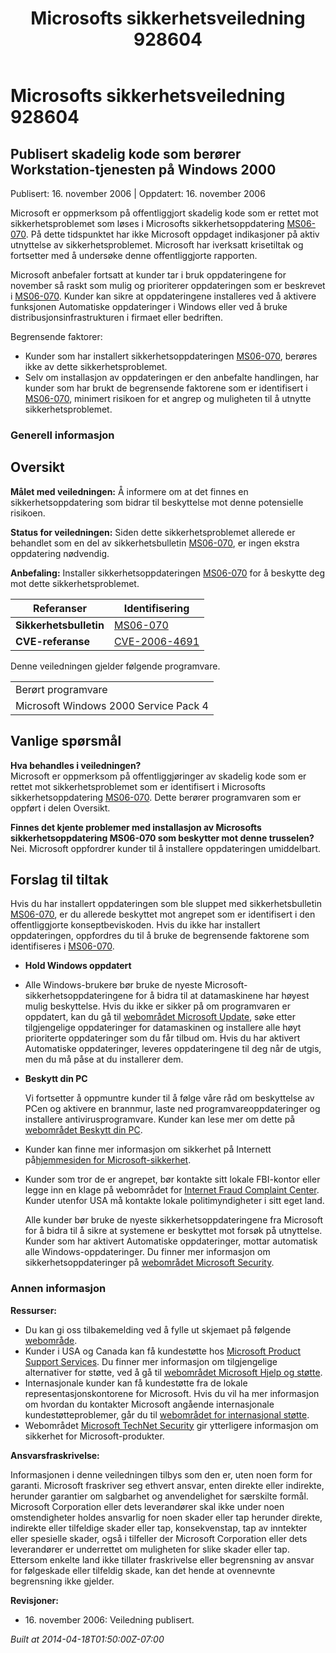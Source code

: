 ﻿---
title: Microsofts sikkerhetsveiledning 928604
TOCTitle: "928604"
ms:assetid: "928604"
ms:mtpsurl: https://technet.microsoft.com/nb-NO/library/928604(v=Security.10)
ms:contentKeyID: 61230821
ms.date: 04/18/2014
mtps_version: v=Security.10
ms.translationtype: HT
---

# Microsofts sikkerhetsveiledning 928604

## Publisert skadelig kode som berører Workstation-tjenesten på Windows 2000

Publisert: 16. november 2006 | Oppdatert: 16. november 2006

Microsoft er oppmerksom på offentliggjort skadelig kode som er rettet mot sikkerhetsproblemet som løses i Microsofts sikkerhetsoppdatering [MS06-070](http://go.microsoft.com/fwlink/?linkid=73860%20\\t%20_blank). På dette tidspunktet har ikke Microsoft oppdaget indikasjoner på aktiv utnyttelse av sikkerhetsproblemet. Microsoft har iverksatt krisetiltak og fortsetter med å undersøke denne offentliggjorte rapporten.  
  
Microsoft anbefaler fortsatt at kunder tar i bruk oppdateringene for november så raskt som mulig og prioriterer oppdateringen som er beskrevet i [MS06-070](http://go.microsoft.com/fwlink/?linkid=73860). Kunder kan sikre at oppdateringene installeres ved å aktivere funksjonen Automatiske oppdateringer i Windows eller ved å bruke distribusjonsinfrastrukturen i firmaet eller bedriften.  

Begrensende faktorer:

  - Kunder som har installert sikkerhetsoppdateringen [MS06-070](http://go.microsoft.com/fwlink/?linkid=73860), berøres ikke av dette sikkerhetsproblemet.
  - Selv om installasjon av oppdateringen er den anbefalte handlingen, har kunder som har brukt de begrensende faktorene som er identifisert i [MS06-070](http://go.microsoft.com/fwlink/?linkid=73860), minimert risikoen for et angrep og muligheten til å utnytte sikkerhetsproblemet.

### Generell informasjon

## Oversikt

**Målet med veiledningen:** Å informere om at det finnes en sikkerhetsoppdatering som bidrar til beskyttelse mot denne potensielle risikoen.

**Status for veiledningen:** Siden dette sikkerhetsproblemet allerede er behandlet som en del av sikkerhetsbulletin [MS06-070](http://go.microsoft.com/fwlink/?linkid=73860), er ingen ekstra oppdatering nødvendig.

**Anbefaling:** Installer sikkerhetsoppdateringen [MS06-070](http://go.microsoft.com/fwlink/?linkid=73860) for å beskytte deg mot dette sikkerhetsproblemet.

<table>
<thead>
<tr class="header">
<th>Referanser</th>
<th>Identifisering</th>
</tr>
</thead>
<tbody>
<tr class="odd">
<td><strong>Sikkerhetsbulletin</strong></td>
<td><a href="http://go.microsoft.com/fwlink/?linkid=73860%20\t%20_blank">MS06-070</a></td>
</tr>
<tr class="even">
<td><strong>CVE-referanse</strong></td>
<td><a href="http://www.cve.mitre.org/cgi-bin/cvename.cgi?name=cve-2006-4691">CVE-2006-4691</a></td>
</tr>
</tbody>
</table>


Denne veiledningen gjelder følgende programvare.

<table>
<tbody>
<tr class="odd">
<td>Berørt programvare</td>
</tr>
<tr class="even">
<td>Microsoft Windows 2000 Service Pack 4</td>
</tr>
</tbody>
</table>


## Vanlige spørsmål

**Hva behandles i veiledningen?**  
Microsoft er oppmerksom på offentliggjøringer av skadelig kode som er rettet mot sikkerhetsproblemet som er identifisert i Microsofts sikkerhetsoppdatering [MS06-070](http://go.microsoft.com/fwlink/?linkid=73860). Dette berører programvaren som er oppført i delen Oversikt.

**Finnes det kjente problemer med installasjon av Microsofts sikkerhetsoppdatering MS06-070 som beskytter mot denne trusselen?**  
Nei. Microsoft oppfordrer kunder til å installere oppdateringen umiddelbart.

## Forslag til tiltak

Hvis du har installert oppdateringen som ble sluppet med sikkerhetsbulletin [MS06-070](http://technet.microsoft.com/security/bulletin/ms06-070), er du allerede beskyttet mot angrepet som er identifisert i den offentliggjorte konseptbeviskoden. Hvis du ikke har installert oppdateringen, oppfordres du til å bruke de begrensende faktorene som identifiseres i [MS06-070](http://technet.microsoft.com/security/bulletin/ms06-070).

  - **Hold Windows oppdatert**

  - Alle Windows-brukere bør bruke de nyeste Microsoft-sikkerhetsoppdateringene for å bidra til at datamaskinene har høyest mulig beskyttelse. Hvis du ikke er sikker på om programvaren er oppdatert, kan du gå til [webområdet Microsoft Update](http://update.microsoft.com/microsoftupdate), søke etter tilgjengelige oppdateringer for datamaskinen og installere alle høyt prioriterte oppdateringer som du får tilbud om. Hvis du har aktivert Automatiske oppdateringer, leveres oppdateringene til deg når de utgis, men du må påse at du installerer dem.

  - **Beskytt din PC**
    
    Vi fortsetter å oppmuntre kunder til å følge våre råd om beskyttelse av PCen og aktivere en brannmur, laste ned programvareoppdateringer og installere antivirusprogramvare. Kunder kan lese mer om dette på [webområdet Beskytt din PC](http://www.microsoft.com/protect).

  - Kunder kan finne mer informasjon om sikkerhet på Internett på[hjemmesiden for Microsoft-sikkerhet](http://www.microsoft.com/security).

  - Kunder som tror de er angrepet, bør kontakte sitt lokale FBI-kontor eller legge inn en klage på webområdet for [Internet Fraud Complaint Center](http://www.ifccfbi.gov/index.asp). Kunder utenfor USA må kontakte lokale politimyndigheter i sitt eget land.  
      
    Alle kunder bør bruke de nyeste sikkerhetsoppdateringene fra Microsoft for å bidra til å sikre at systemene er beskyttet mot forsøk på utnyttelse. Kunder som har aktivert Automatiske oppdateringer, mottar automatisk alle Windows-oppdateringer. Du finner mer informasjon om sikkerhetsoppdateringer på [webområdet Microsoft Security](http://www.microsoft.com/security).

### Annen informasjon

**Ressurser:**

  - Du kan gi oss tilbakemelding ved å fylle ut skjemaet på følgende [webområde](https://support.microsoft.com/common/survey.aspx?scid=sw;en;1257&amp;showpage=1&amp;ws=technet&amp;sd=tech).
  - Kunder i USA og Canada kan få kundestøtte hos [Microsoft Product Support Services](http://go.microsoft.com/fwlink/?linkid=21131). Du finner mer informasjon om tilgjengelige alternativer for støtte, ved å gå til [webområdet Microsoft Hjelp og støtte](http://support.microsoft.com/).
  - Internasjonale kunder kan få kundestøtte fra de lokale representasjonskontorene for Microsoft. Hvis du vil ha mer informasjon om hvordan du kontakter Microsoft angående internasjonale kundestøtteproblemer, går du til [webområdet for internasjonal støtte](http://go.microsoft.com/fwlink/?linkid=21155).
  - Webområdet [Microsoft TechNet Security](http://go.microsoft.com/fwlink/?linkid=21132) gir ytterligere informasjon om sikkerhet for Microsoft-produkter.

**Ansvarsfraskrivelse:**

Informasjonen i denne veiledningen tilbys som den er, uten noen form for garanti. Microsoft fraskriver seg ethvert ansvar, enten direkte eller indirekte, herunder garantier om salgbarhet og anvendelighet for særskilte formål. Microsoft Corporation eller dets leverandører skal ikke under noen omstendigheter holdes ansvarlig for noen skader eller tap herunder direkte, indirekte eller tilfeldige skader eller tap, konsekvenstap, tap av inntekter eller spesielle skader, også i tilfeller der Microsoft Corporation eller dets leverandører er underrettet om muligheten for slike skader eller tap. Ettersom enkelte land ikke tillater fraskrivelse eller begrensning av ansvar for følgeskade eller tilfeldig skade, kan det hende at ovennevnte begrensning ikke gjelder.

**Revisjoner:**

  - 16\. november 2006: Veiledning publisert.

*Built at 2014-04-18T01:50:00Z-07:00*

